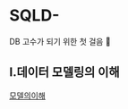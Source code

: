 # SQLD-
DB 고수가 되기 위한 첫 걸음 🌈


## Ⅰ.데이터 모델링의 이해

[모델의이해](./데이터%20모델링의%20이해/ⅰ.%20데이터%20모델링의%20이해/제1절.%20모데이터%20모델의%20이해.md)

